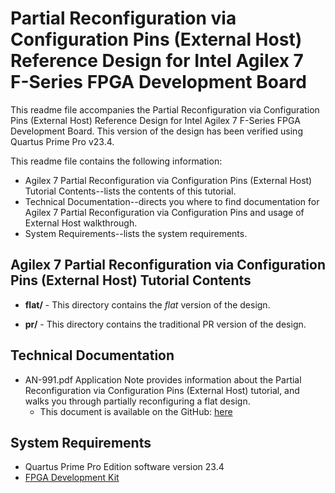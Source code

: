 # Partial Reconfiguration via Configuration Pins (External Host) Reference Design for Intel Agilex 7 F-Series FPGA Development Board

This readme file accompanies the Partial Reconfiguration via Configuration Pins (External Host) Reference Design for Intel Agilex 7 F-Series FPGA Development Board. This version of the design has been verified using Quartus Prime Pro v23.4.

This readme file contains the following information:

*  Agilex 7 Partial Reconfiguration via Configuration Pins (External Host) Tutorial Contents--lists the contents of this tutorial.
*  Technical Documentation--directs you where to find documentation for Agilex 7 Partial Reconfiguration via Configuration Pins and usage of External Host walkthrough.
*  System Requirements--lists the system requirements.

## Agilex 7 Partial Reconfiguration via Configuration Pins (External Host) Tutorial Contents

*  **flat/** - This directory contains the *flat* version of the design.

*  **pr/** - This directory contains the traditional PR version of the design.

## Technical Documentation

*  AN-991.pdf Application Note provides information about the Partial Reconfiguration via Configuration Pins (External Host) tutorial, and walks you through partially reconfiguring a flat design.
   *  This document is available on the GitHub: [here](AN-991.pdf)

## System Requirements

*  Quartus Prime Pro Edition software version 23.4
*  [FPGA Development Kit](https://www.intel.com/content/www/us/en/products/details/fpga/development-kits/agilex.html)

